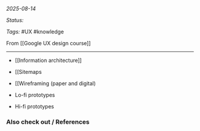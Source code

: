 *2025-08-14*

*Status:* 

*Tags:* #UX #knowledge 

From [[Google UX design course]]

<hr>

- [[Information architecture]]

- [[Sitemaps

- [[Wireframing (paper and digital)

- Lo-fi prototypes

- Hi-fi prototypes



### Also check out / References

